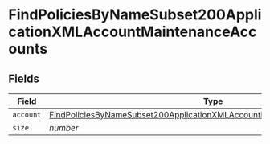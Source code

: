 # FindPoliciesByNameSubset200ApplicationXMLAccountMaintenanceAccounts


## Fields

| Field                                                                                                                                                                               | Type                                                                                                                                                                                | Required                                                                                                                                                                            | Description                                                                                                                                                                         | Example                                                                                                                                                                             |
| ----------------------------------------------------------------------------------------------------------------------------------------------------------------------------------- | ----------------------------------------------------------------------------------------------------------------------------------------------------------------------------------- | ----------------------------------------------------------------------------------------------------------------------------------------------------------------------------------- | ----------------------------------------------------------------------------------------------------------------------------------------------------------------------------------- | ----------------------------------------------------------------------------------------------------------------------------------------------------------------------------------- |
| `account`                                                                                                                                                                           | [FindPoliciesByNameSubset200ApplicationXMLAccountMaintenanceAccountsAccount](../../models/operations/findpoliciesbynamesubset200applicationxmlaccountmaintenanceaccountsaccount.md) | :heavy_minus_sign:                                                                                                                                                                  | N/A                                                                                                                                                                                 |                                                                                                                                                                                     |
| `size`                                                                                                                                                                              | *number*                                                                                                                                                                            | :heavy_minus_sign:                                                                                                                                                                  | N/A                                                                                                                                                                                 | 1                                                                                                                                                                                   |